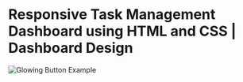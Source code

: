# Responsive Task Management Dashboard using HTML and CSS | Dashboard Design


![Glowing Button Example](day2.png)


